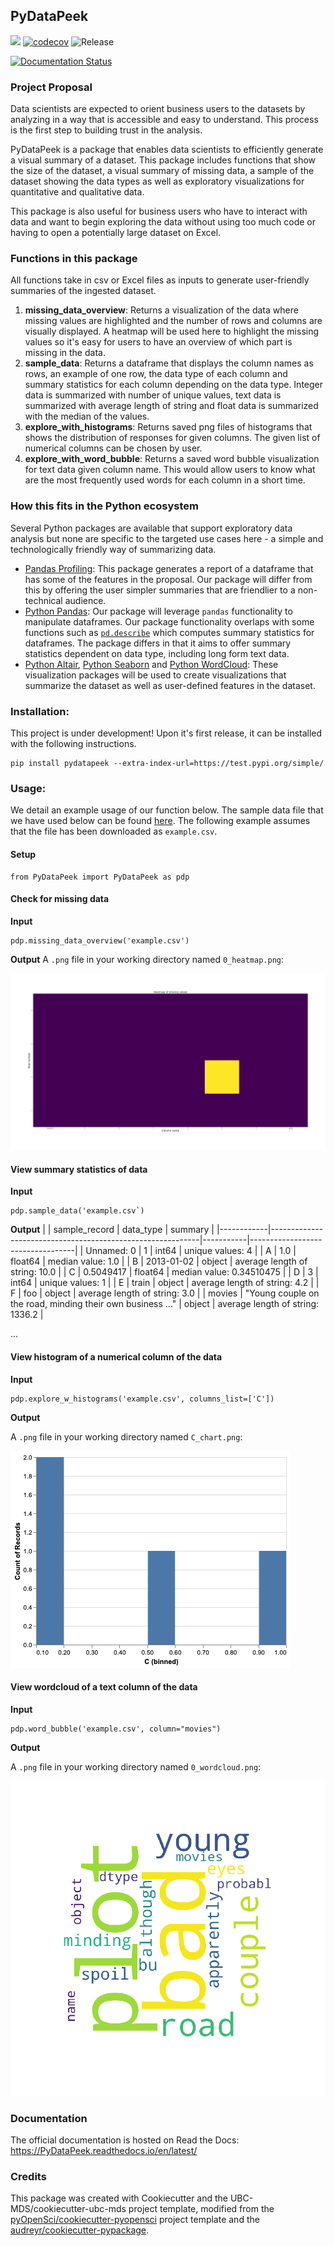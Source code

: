 ## PyDataPeek 

![](https://github.com/UBC-MDS/pydatapeek/workflows/build/badge.svg) [![codecov](https://codecov.io/gh/UBC-MDS/pydatapeek/branch/master/graph/badge.svg)](https://codecov.io/gh/UBC-MDS/pydatapeek) ![Release](https://github.com/UBC-MDS/pydatapeek/workflows/Release/badge.svg)

[![Documentation Status](https://readthedocs.org/projects/pydatapeek/badge/?version=latest)](https://pydatapeek.readthedocs.io/en/latest/?badge=latest)

### Project Proposal
Data scientists are expected to orient business users to the datasets by analyzing in a way that is accessible and easy to understand. This process is the first step to building trust in the analysis.

PyDataPeek is a package that enables data scientists to efficiently generate a visual summary of a dataset. This package includes functions that show the size of the dataset, a visual summary of missing data, a sample of the dataset showing the data types as well as exploratory visualizations for quantitative and qualitative data.

This package is also useful for business users who have to interact with data and want to begin exploring the data without using too much code or having to open a potentially large dataset on Excel. 

### Functions in this package
All functions take in csv or Excel files as inputs to generate user-friendly summaries of the ingested dataset.
1. **missing_data_overview**: Returns a visualization of the data where missing values are highlighted and the number of rows and columns are visually displayed. A heatmap will be used here to highlight the missing values so it's easy for users to have an overview of which part is missing in the data.
2. **sample_data**: Returns a dataframe that displays the column names as rows, an example of one row, the data type of each column and summary statistics for each column depending on the data type. Integer data is summarized with number of unique values, text data is summarized with average length of string and float data is summarized with the median of the values.
3. **explore_with_histograms**: Returns saved png files of histograms that shows the distribution of responses for given columns. The given list of numerical columns can be chosen by user.
4. **explore_with_word_bubble**: Returns a saved word bubble visualization for text data given column name. This would allow users to know what are the most frequently used words for each column in a short time.

### How this fits in the Python ecosystem
Several Python packages are available that support exploratory data analysis but none are specific to the targeted use cases here - a simple and technologically friendly way of summarizing data. 
- [Pandas Profiling](https://pandas-profiling.github.io/pandas-profiling/docs/): This package generates a report of a dataframe that has some of the features in the proposal. Our package will differ from this by offering the user simpler summaries that are friendlier to a non-technical audience.
- [Python Pandas](https://pandas.pydata.org): Our package will leverage `pandas` functionality to manipulate dataframes. Our package functionality overlaps with some functions such as [`pd.describe`](https://pandas.pydata.org/pandas-docs/stable/reference/api/pandas.DataFrame.describe.html) which computes summary statistics for dataframes. The package differs in that it aims to offer summary statistics dependent on data type, including long form text data. 
- [Python Altair](https://altair-viz.github.io), [Python Seaborn](https://seaborn.pydata.org) and [Python WordCloud](https://github.com/amueller/word_cloud): These visualization packages will be used to create visualizations that summarize the dataset as well as user-defined features in the dataset. 

### Installation:
This project is under development! Upon it's first release, it can be installed with the following instructions.

```
pip install pydatapeek --extra-index-url=https://test.pypi.org/simple/
```

### Usage:
We detail an example usage of our function below. The sample data file that we have used below can be found [here](https://github.com/UBC-MDS/PyDataPeek/blob/master/usage/example.csv). The following example assumes that the file has been downloaded as `example.csv`. 

#### Setup

```
from PyDataPeek import PyDataPeek as pdp
```

#### Check for missing data
**Input**
```
pdp.missing_data_overview('example.csv')
```
**Output**
A `.png` file in your working directory named `0_heatmap.png`:

![](usage/0_heatmap.png)

#### View summary statistics of data
**Input**
```
pdp.sample_data('example.csv`)
```
**Output**
|            | sample_record                                              | data_type | summary                          | 
|------------|------------------------------------------------------------|-----------|----------------------------------| 
| Unnamed: 0 | 1                                                          | int64     | unique values: 4                 | 
| A          | 1.0                                                        | float64   | median value: 1.0                | 
| B          | 2013-01-02                                                 | object    | average length of string: 10.0   | 
| C          | 0.5049417                                                  | float64   | median value: 0.34510475         | 
| D          | 3                                                          | int64     | unique values: 1                 | 
| E          | train                                                      | object    | average length of string: 4.2    | 
| F          | foo                                                        | object    | average length of string: 3.0    | 
| movies     | "Young couple on the road, minding their own business ..." | object    | average length of string: 1336.2 | 

...

#### View histogram of a numerical column of the data
**Input**
```
pdp.explore_w_histograms('example.csv', columns_list=['C'])
```
**Output**

A `.png` file in your working directory named `C_chart.png`:

![](usage/C_chart.png)

#### View wordcloud of a text column of the data
**Input**
```
pdp.word_bubble('example.csv', column="movies")
```
**Output**

A `.png` file in your working directory named `0_wordcloud.png`:

![](usage/0_wordcloud.png)



### Documentation
The official documentation is hosted on Read the Docs: <https://PyDataPeek.readthedocs.io/en/latest/>

### Credits
This package was created with Cookiecutter and the UBC-MDS/cookiecutter-ubc-mds project template, modified from the [pyOpenSci/cookiecutter-pyopensci](https://github.com/pyOpenSci/cookiecutter-pyopensci) project template and the [audreyr/cookiecutter-pypackage](https://github.com/audreyr/cookiecutter-pypackage).






